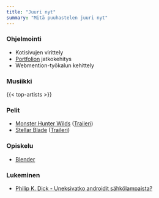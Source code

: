 ```yaml
---
title: "Juuri nyt"
summary: "Mitä puuhastelen juuri nyt"
---
```


### Ohjelmointi
- Kotisivujen virittely
- [Portfolion](https://github.com/saaste/portfolio) jatkokehitys
- Webmention-työkalun kehittely

### Musiikki
{{< top-artists >}}

### Pelit
- [Monster Hunter Wilds](https://www.monsterhunter.com/wilds/) ([Traileri](https://www.youtube.com/watch?v=Q9p4uj0mHBQ))
- [Stellar Blade](https://stellar-blade.com/) ([Traileri](https://www.youtube.com/watch?v=DSznLWimMlU))

### Opiskelu
- [Blender](https://www.blender.org)

### Lukeminen
- [Philip K. Dick - Uneksivatko androidit sähkölampaista?](https://finna.fi/Record/helmet.2520466?sid=4968011878)